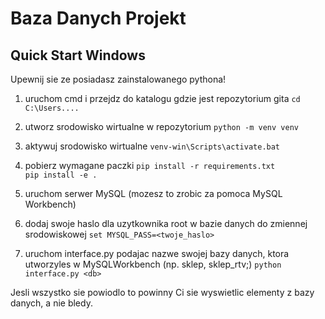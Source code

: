 # Baza Danych Projekt

## Quick Start Windows
Upewnij sie ze posiadasz zainstalowanego pythona!

1. uruchom cmd i przejdz do katalogu gdzie jest repozytorium gita
`cd C:\Users....`

2. utworz srodowisko wirtualne w repozytorium
`python -m venv venv`

3. aktywuj srodowisko wirtualne
`venv-win\Scripts\activate.bat`

4. pobierz wymagane paczki
`pip install -r requirements.txt`  
`pip install -e .`

5. uruchom serwer MySQL (mozesz to zrobic za pomoca MySQL Workbench)

6. dodaj swoje haslo dla uzytkownika root w bazie danych do zmiennej srodowiskowej
`set MYSQL_PASS=<twoje_haslo>`

7. uruchom interface.py podajac nazwe swojej bazy danych, ktora utworzyles w MySQLWorkbench (np. sklep, sklep_rtv;)
`python interface.py <db>`

Jesli wszystko sie powiodlo to powinny Ci sie wyswietlic elementy z bazy danych, a nie bledy.

